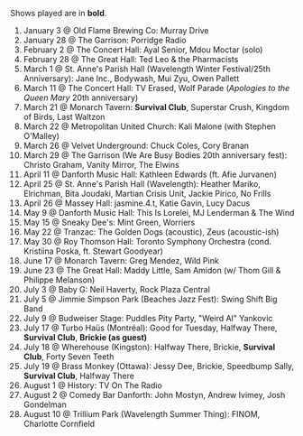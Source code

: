 Shows played are in **bold**.

1. January 3 @ Old Flame Brewing Co: Murray Drive
1. January 28 @ The Garrison: Porridge Radio
1. February 2 @ The Concert Hall: Ayal Senior, Mdou Moctar (solo)
1. February 28 @ The Great Hall: Ted Leo & the Pharmacists
1. March 1 @ St. Anne's Parish Hall (Wavelength Winter Festival/25th Anniversary): Jane Inc., Bodywash, Mui Zyu, Owen Pallett
1. March 11 @ The Concert Hall: TV Erased, Wolf Parade (_Apologies to the Queen Mary_ 20th anniversary)
1. March 21 @ Monarch Tavern: **Survival Club**, Superstar Crush, Kingdom of Birds, Last Waltzon
1. March 22 @ Metropolitan United Church: Kali Malone (with Stephen O'Malley)
1. March 26 @ Velvet Underground: Chuck Coles, Cory Branan
1. March 29 @ The Garrison (We Are Busy Bodies 20th anniversary fest): Christo Graham, Vanity Mirror, The Elwins
1. April 11 @ Danforth Music Hall: Kathleen Edwards (ft. Afie Jurvanen)
1. April 25 @ St. Anne's Parish Hall (Wavelength): Heather Mariko, Elrichman, Bita Joudaki, Martian Crisis Unit, Jackie Pirico, No Frills
1. April 26 @ Massey Hall: jasmine.4.t, Katie Gavin, Lucy Dacus
1. May 9 @ Danforth Music Hall: This Is Lorelei, MJ Lenderman & The Wind
1. May 15 @ Sneaky Dee's: Mint Green, Worriers
1. May 22 @ Tranzac: The Golden Dogs (acoustic), Zeus (acoustic-ish)
1. May 30 @ Roy Thomson Hall: Toronto Symphony Orchestra (cond. Kristiina Poska, ft. Stewart Goodyear)
1. June 17 @ Monarch Tavern: Greg Mendez, Wild Pink
1. June 23 @ The Great Hall: Maddy Little, Sam Amidon (w/ Thom Gill & Philippe Melanson)
1. July 3 @ Baby G: Neil Haverty, Rock Plaza Central
1. July 5 @ Jimmie Simpson Park (Beaches Jazz Fest): Swing Shift Big Band
1. July 9 @ Budweiser Stage: Puddles Pity Party, "Weird Al" Yankovic
1. July 17 @ Turbo Haüs (Montréal): Good for Tuesday, Halfway There, **Survival Club**, **Brickie (as guest)**
1. July 18 @ Wherehouse (Kingston): Halfway There, Brickie, **Survival Club**, Forty Seven Teeth
1. July 19 @ Brass Monkey (Ottawa): Jessy Dee, Brickie, Speedbump Sally, **Survival Club**, Halfway There
1. August 1 @ History: TV On The Radio
1. August 2 @ Comedy Bar Danforth: John Mostyn, Andrew Ivimey, Josh Gondelman
1. August 10 @ Trillium Park (Wavelength Summer Thing): FINOM, Charlotte Cornfield

